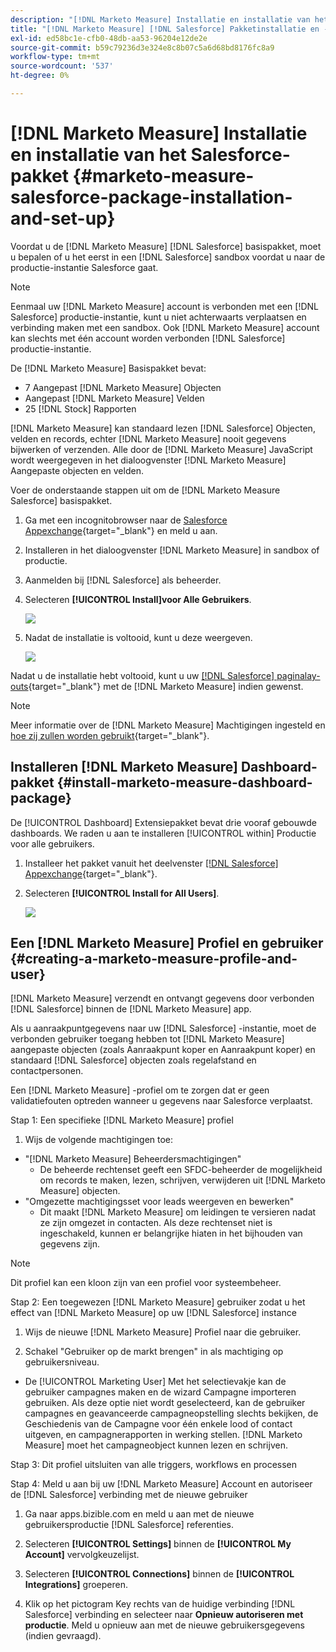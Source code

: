 ```yaml
---
description: "[!DNL Marketo Measure] Installatie en installatie van het Salesforce-pakket - [!DNL Marketo Measure] - Productdocumentatie"
title: "[!DNL Marketo Measure] [!DNL Salesforce] Pakketinstallatie en -installatie"
exl-id: ed58bc1e-cfb0-48db-aa53-96204e12de2e
source-git-commit: b59c79236d3e324e8c8b07c5a6d68bd8176fc8a9
workflow-type: tm+mt
source-wordcount: '537'
ht-degree: 0%

---
```


# [!DNL Marketo Measure] Installatie en installatie van het Salesforce-pakket {#marketo-measure-salesforce-package-installation-and-set-up}

Voordat u de [!DNL Marketo Measure] [!DNL Salesforce] basispakket, moet u bepalen of u het eerst in een [!DNL Salesforce] sandbox voordat u naar de productie-instantie Salesforce gaat.

>[!NOTE]
>
>Eenmaal uw [!DNL Marketo Measure] account is verbonden met een [!DNL Salesforce] productie-instantie, kunt u niet achterwaarts verplaatsen en verbinding maken met een sandbox. Ook [!DNL Marketo Measure] account kan slechts met één account worden verbonden [!DNL Salesforce] productie-instantie.

De [!DNL Marketo Measure] Basispakket bevat:

* 7 Aangepast [!DNL Marketo Measure] Objecten
* Aangepast [!DNL Marketo Measure] Velden
* 25 [!DNL Stock] Rapporten

[!DNL Marketo Measure] kan standaard lezen [!DNL Salesforce] Objecten, velden en records, echter [!DNL Marketo Measure] nooit gegevens bijwerken of verzenden. Alle door de [!DNL Marketo Measure] JavaScript wordt weergegeven in het dialoogvenster [!DNL Marketo Measure] Aangepaste objecten en velden.

Voer de onderstaande stappen uit om de [!DNL Marketo Measure Salesforce] basispakket.

1. Ga met een incognitobrowser naar de [Salesforce Appexchange](https://appexchange.salesforce.com/appxListingDetail?listingId=a0N3000000B3KLuEAN){target=&quot;_blank&quot;} en meld u aan.

1. Installeren in het dialoogvenster [!DNL Marketo Measure] in sandbox of productie.

1. Aanmelden bij [!DNL Salesforce] als beheerder.

1. Selecteren **[!UICONTROL Install]voor Alle Gebruikers**.

   ![](assets/marketo-measure-salesforce-package-installation-and-set-up-1.png)

1. Nadat de installatie is voltooid, kunt u deze weergeven.

   ![](assets/marketo-measure-salesforce-package-installation-and-set-up-2.png)

Nadat u de installatie hebt voltooid, kunt u uw [[!DNL Salesforce] paginalay-outs](/help/configuration-and-setup/marketo-measure-and-salesforce/page-layout-instructions.md){target=&quot;_blank&quot;} met de [!DNL Marketo Measure] indien gewenst.

>[!NOTE]
>
>Meer informatie over de [!DNL Marketo Measure] Machtigingen ingesteld en [hoe zij zullen worden gebruikt](/help/configuration-and-setup/marketo-measure-and-salesforce/marketo-measure-permission-sets.md){target=&quot;_blank&quot;}.

## Installeren [!DNL Marketo Measure] Dashboard-pakket {#install-marketo-measure-dashboard-package}

De [!UICONTROL Dashboard] Extensiepakket bevat drie vooraf gebouwde dashboards. We raden u aan te installeren [!UICONTROL within] Productie voor alle gebruikers.

1. Installeer het pakket vanuit het deelvenster [[!DNL Salesforce] Appexchange](https://login.salesforce.com/packaging/installPackage.apexp?p0=04t610000001jI6){target=&quot;_blank&quot;}.

1. Selecteren **[!UICONTROL Install for All Users]**.

   ![](assets/marketo-measure-salesforce-package-installation-and-set-up-3.png)

## Een [!DNL Marketo Measure] Profiel en gebruiker {#creating-a-marketo-measure-profile-and-user}

[!DNL Marketo Measure] verzendt en ontvangt gegevens door verbonden [!DNL Salesforce] binnen de [!DNL Marketo Measure] app.

Als u aanraakpuntgegevens naar uw [!DNL Salesforce] -instantie, moet de verbonden gebruiker toegang hebben tot [!DNL Marketo Measure] aangepaste objecten (zoals Aanraakpunt koper en Aanraakpunt koper) en standaard [!DNL Salesforce] objecten zoals regelafstand en contactpersonen.

Een [!DNL Marketo Measure] -profiel om te zorgen dat er geen validatiefouten optreden wanneer u gegevens naar Salesforce verplaatst.

Stap 1: Een specifieke [!DNL Marketo Measure] profiel

1. Wijs de volgende machtigingen toe:

* &quot;[!DNL Marketo Measure] Beheerdersmachtigingen&quot;
   * De beheerde rechtenset geeft een SFDC-beheerder de mogelijkheid om records te maken, lezen, schrijven, verwijderen uit [!DNL Marketo Measure] objecten.
* &quot;Omgezette machtigingsset voor leads weergeven en bewerken&quot;
   * Dit maakt [!DNL Marketo Measure] om leidingen te versieren nadat ze zijn omgezet in contacten. Als deze rechtenset niet is ingeschakeld, kunnen er belangrijke hiaten in het bijhouden van gegevens zijn.

>[!NOTE]
>
>Dit profiel kan een kloon zijn van een profiel voor systeembeheer.

Stap 2: Een toegewezen [!DNL Marketo Measure] gebruiker zodat u het effect van [!DNL Marketo Measure] op uw [!DNL Salesforce] instance

1. Wijs de nieuwe [!DNL Marketo Measure] Profiel naar die gebruiker.

1. Schakel &quot;Gebruiker op de markt brengen&quot; in als machtiging op gebruikersniveau.

* De [!UICONTROL Marketing User] Met het selectievakje kan de gebruiker campagnes maken en de wizard Campagne importeren gebruiken. Als deze optie niet wordt geselecteerd, kan de gebruiker campagnes en geavanceerde campagneopstelling slechts bekijken, de Geschiedenis van de Campagne voor één enkele lood of contact uitgeven, en campagnerapporten in werking stellen. [!DNL Marketo Measure] moet het campagneobject kunnen lezen en schrijven.

Stap 3: Dit profiel uitsluiten van alle triggers, workflows en processen

Stap 4: Meld u aan bij uw [!DNL Marketo Measure] Account en autoriseer de [!DNL Salesforce] verbinding met de nieuwe gebruiker

1. Ga naar apps.bizible.com en meld u aan met de nieuwe gebruikersproductie [!DNL Salesforce] referenties.

1. Selecteren **[!UICONTROL Settings]** binnen de **[!UICONTROL My Account]** vervolgkeuzelijst.

1. Selecteren **[!UICONTROL Connections]** binnen de **[!UICONTROL Integrations]** groeperen.

1. Klik op het pictogram Key rechts van de huidige verbinding [!DNL Salesforce] verbinding en selecteer naar **Opnieuw autoriseren met productie**. Meld u opnieuw aan met de nieuwe gebruikersgegevens (indien gevraagd).
